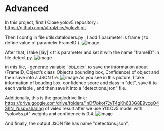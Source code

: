 # Advanced
In this project, first I Clone yolov5 repository : https://github.com/ultralytics/yolov5.git

Then I config in file utils.dataloders.py , I add 1 parameter is frame ( to define value of parameter FrameID ).
![image](https://github.com/RyanPham19092002/Advanced/assets/122810752/7ed8f35e-9520-4afb-9b00-9dada15308bc)

After that, I take [lấy] x this parameter and set it with the name "frameID" in file detect.py.
![image](https://github.com/RyanPham19092002/Advanced/assets/122810752/f3e14de7-a551-45d2-8ab3-4877c2b1f5fa)

In this file, I generate variable "obj_dict" to save the information about (FrameID, Object’s class, Object’s bounding box, Confidence) of object and then save into a JSON file.
![image](https://github.com/RyanPham19092002/Advanced/assets/122810752/27f1757b-a4b5-4d84-a6f5-c2fac4bb50c2)
As you see in this picture, I take information of bouding box, confidence score and class in "det", save it to each variable , and then save it into a "detections.json" file.

Additionally, this is the googledrive link : https://drive.google.com/drive/folders/1nDf7pkot72yT4gKh633G8E9ycgO4ShN_?usp=sharing
of video result after we use YOLOv5 model with "yolov5s.pt" weights and confidence is 0.4.
![image](https://github.com/RyanPham19092002/Advanced/assets/122810752/a675df0e-25d3-49b4-b83f-f7c1b3bdd3cf)

And finally, the output JSON file has name "detections.json".
